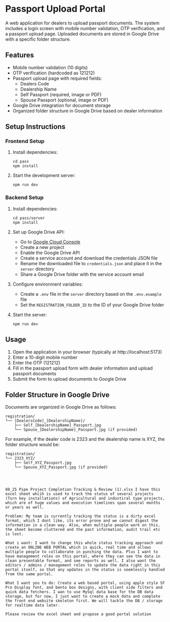 # Passport Upload Portal

A web application for dealers to upload passport documents. The system includes a login screen with mobile number validation, OTP verification, and a passport upload page. Uploaded documents are stored in Google Drive with a specific folder structure.

## Features

- Mobile number validation (10 digits)
- OTP verification (hardcoded as 121212)
- Passport upload page with required fields:
  - Dealers Code
  - Dealership Name
  - Self Passport (required, image or PDF)
  - Spouse Passport (optional, image or PDF)
- Google Drive integration for document storage
- Organized folder structure in Google Drive based on dealer information

## Setup Instructions

### Frontend Setup

1. Install dependencies:
   ```
   cd pass
   npm install
   ```

2. Start the development server:
   ```
   npm run dev
   ```

### Backend Setup

1. Install dependencies:
   ```
   cd pass/server
   npm install
   ```

2. Set up Google Drive API:
   - Go to [Google Cloud Console](https://console.cloud.google.com/)
   - Create a new project
   - Enable the Google Drive API
   - Create a service account and download the credentials JSON file
   - Rename the downloaded file to `credentials.json` and place it in the `server` directory
   - Share a Google Drive folder with the service account email

3. Configure environment variables:
   - Create a `.env` file in the `server` directory based on the `.env.example` file
   - Set the `REGISTRATION_FOLDER_ID` to the ID of your Google Drive folder

4. Start the server:
   ```
   npm run dev
   ```

## Usage

1. Open the application in your browser (typically at http://localhost:5173)
3. Enter a 10-digit mobile number
4. Enter the OTP (121212)
5. Fill in the passport upload form with dealer information and upload passport documents
6. Submit the form to upload documents to Google Drive

## Folder Structure in Google Drive

Documents are organized in Google Drive as follows:

```
registration/
└── [DealersCode]_[DealershipName]/
    ├── Self_[DealershipName]_Passport.jpg
    └── Spouse_[DealershipName]_Passport.jpg (if provided)
```

For example, if the dealer code is 2323 and the dealership name is XYZ, the folder structure would be:

```
registration/
└── 2323_XYZ/
    ├── Self_XYZ_Passport.jpg
    └── Spouse_XYZ_Passport.jpg (if provided)




08_25 Pipe Project Completion Tracking & Review (1).xlsx I have this excel sheet whcih is used to track the status of several projects (Turn key installations) of Agricultural and industiral type projects, which are of huge values and execution timelines span several months or years as well.

Problem: My team is currently tracking the status is a dirty excel format, which I dont like, its error prone and we cannot digest the information in a clean way. Also, when multiple people work on this, the sheet become cluttered and the past information, audit trail etc is lost.

What i want: I want to change this whole status tracking approach and create an ONLINE WEB PORTAL which is quick, real time and allows multiple people to collaborate in punching the data. Plus I want to have management roles on this portal, where they can see the data in clean presentable format, and see reports as well. I also want the editors / admins / management roles to update the data right in this portal itself, so that any updates in the status is seemlessly handled from the same portal.

What I want you to do: Create a web based portal, using apple style SF Pro Display font, and bento box designs, with client side filters and quick data fetchers. I wan to use MySql data base for the DB data storage, but for now, I just want to create a mock data and complete the front end website skeleton first. We will tackle the DB / storage for realtime data later.

Please review the excel sheet and propose a good portal solution
```
